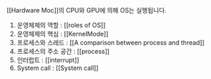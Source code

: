 ---
---

[[Hardware Moc]]의 CPU와 GPU에 의해 OS는 실행됩니다.


1. 운영체제의 역할 : [[roles of OS]]
2. 운영체제의 핵심 : [[KernelMode]]
3. 프로세스와 스레드 : [[A comparison between process and thread]]
4.  프로세스의 주소 공간 : [[process]]
5. 인터럽트 : [[interrupt]]
6. System call : [[System call]]


